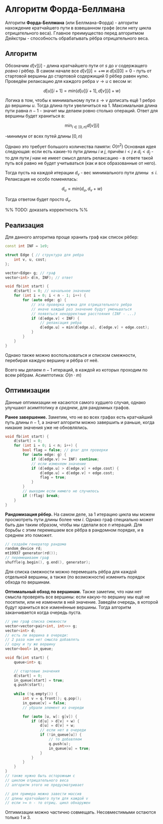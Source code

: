 # Алгоритм Форда-Беллмана
Алгоритм **Форда-Беллмана** (или Беллмана-Форда) - алгоритм нахождение кратчайшего пути в взвешанном графе (если нету цикла отрицательного веса). Главное преимущество перед алгоритмом Дейкстры - способность обрабатывать рёбра отрицательного веса.

## Алгоритм
Обозначим $d[v][i]$ - длина кратчайшего пути от $s$ до $v$ содержащего *ровно* $i$ рёбер. В самом начале все $d[v][i] = +\infty$ и $d[s][0] = 0$ - путь от стартовой вершины до стартовой содержищий 0 рёбер равен нулю. Проведём релаксацию для каждого ребра $v \to u$ с весом $w$:

$$
d[u][i + 1] = min(d[u][i + 1], d[v][i] + w)
$$

Логика в том, чтобы к минимальному пути $s \to v$ дописать ещё 1 ребро до вершины $u$. Тогда длина пути увеличиться на 1. Максимальная длина пути равна $n - 1$ - значит мы делаем ровно столько операций. Ответ для вершины будет храниться в:

$$
\min_{i \in [0, n)}{d[v][i]}
$$

-минимум от всех путей длины $[0, n)$

Однако это требует большого количества памяти: $O(n^2)$ Основная идея следующая: если есть какие-то пути длины $i$ и $j$, причём $i < j$ и $d_i < d_j$ - то для пути $j$ нам не имеет смысл делать релаксацию - в ответе такой путь всё равно не будет учитываться (как и все образованные от него).

Тогда пусть на каждой итерации $d_v$ - вес минимального пути длины $\le i$. Релаксация не особо поменялась:

$$
d_u = min(d_u, d_v + w)
$$

Тогда ответом будет просто $d_v$.

%% TODO: доказать корректность %%

## Реализация
Для данного алгоритма проще хранить граф как список рёбер:
```c++
const int INF = 1e9;

struct Edge { // структура для ребра
	int v, u, cost;
};

vector<Edge> g; // граф
vector<int> d(n, INF); // ответ

void fb(int start) {
	d[start] = 0; // начальное значение
	for (int i = 0; i < n - 1; i++) {
		for (auto edge: g) {
			// эта проверка нужна для отрицательного ребра
			// иначе каждый раз значение будут уменьшаться
			// появяться некорректные расстояния (INF - ...)
			if (d[edge.v] < INF) {
				// релаксация ребра
				d[edge.u] = min(d[edge.u], d[edge.v] + edge.cost);
			}
		}
	}
}
```

Однако также можно воспользоваться и списком смежности, перебирая каждую вершину и рёбра от неё.

Всего мы делаем $n - 1$ итераций, в каждой из которых проходим по всем рёбрам. Асимптотика: $O(n \cdot m)$

## Оптимизации
Данные оптимизации не касаются самого худшего случая, однако улучшают асимптотику *в среднем*, для рандомных графов.

**Ранее завершение.** Заметим, что не во всех графах есть кратчайший путь длины $n - 1$, а значит алгоритм можно завершить и раньше, когда никакие значения уже не обновлялись.
```c++
void fb(int start) {
	d[start] = 0;
	for (int i = 0; i < n; i++) {
		bool flag = false; // флаг для проверки
		for (auto edge: g) {
			if (d[edge.v] >= INF) continue;
			// если изменяем значение
			if (d[edge.u] > d[edge.v] + edge.cost) {
				d[edge.u] = d[edge.v] + edge.cost;
				flag = true;
			}
		}
		// выходим если нимего не случилось
		if (!flag) break;
	}
}
```

**Рандомизация рёбер.** На самом деле, за 1 итерацию цикла мы можем просмотреть пути длины более чем $i$. Однако граф специально может быть дан таким образом, чтобы мы сделали все $n$ итераций. Для борьбы с этим перемешаем все рёбра в рандомном порядке, и в среднем это поможет.
```c++
// создаём генератор рандома
random_device rd;
mt19937 generator(rd());
// перемешиваем граф
shuffle(g.begin(), g.end(), generator);
```

Для списка смежности можно перемешать рёбра для каждой отдельной вершины, а также (по возможности) изменить порядок обхода по вершинам.

**Оптимальный обход по вершинам.** Также заметим, что нам нет смысла проверять все вершины: если какую-то вершину мы ещё не посетили, или не изменили в ней значение. Заведём очередь, в которой будут храниться все изменённые вершины. Тогда алгоритм заканчивается когда очередь пуста.
```c++
// уже граф списка смежности
vector<vector<pair<int, int>>> g; 
vector<int> d;
// есть ли вершина в очереди:
// 2 раза нам нет смысла добавлять
// одну и ту же вершину
vector<bool> in_queue;

void fb(int start) {
	queue<int> q;

	// стартовые значения
	d[start] = 0;
	in_queue[start] = true;
	q.push(start);
	
	while (!q.empty()) {
		int v = q.front(); q.pop();
		in_queue[v] = false;
		// убрали элемент из очереди

		for (auto [u, w]: g[v]) {
			if (d[u] > d[v] + w) {
				d[u] = d[v] + w;
				// если нет в очереди
				if (!in_queue[u]) {
					// то добавляем
					q.push(u);
					in_queue[u] = true;
				}
			}
		}
	}
}
// также нужно быть осторожным с 
// циклом отрицательного веса
// алгоритм этого не предусматривает

// для примера можно завести массив
// длины кратчайшего пути для каждой v
// если >= n - то отриц. цикл обнаружен
```

Оптимизации можно частично совмещать. Несовместимыми остаются только 1 и 3.